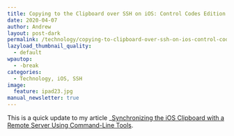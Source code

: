 ```yaml
---
title: Copying to the Clipboard over SSH on iOS: Control Codes Edition
date: 2020-04-07
author: Andrew
layout: post-dark
permalink: /technology/copying-to-clipboard-over-ssh-on-ios-control-codes-edition/
lazyload_thumbnail_quality:
  - default
wpautop:
  - -break
categories:
  - Technology, iOS, SSH
image:
  feature: ipad23.jpg
manual_newsletter: true
---
```


This is a quick update to my article _[Synchronizing the iOS Clipboard with a Remote Server Using Command-Line Tools](https://andrewbrookins.com/technology/synchronizing-the-ios-clipboard-with-a-remote-server-using-command-line-tools/).




